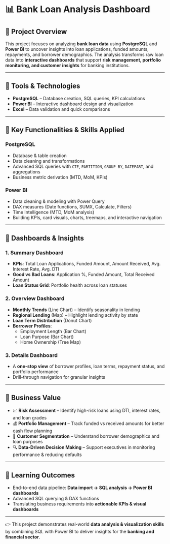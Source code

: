 # 📊 Bank Loan Analysis Dashboard  

## 🔹 Project Overview  
This project focuses on analyzing **bank loan data** using **PostgreSQL** and **Power BI** to uncover insights into loan applications, funded amounts, repayments, and borrower demographics. The analysis transforms raw loan data into **interactive dashboards** that support **risk management, portfolio monitoring, and customer insights** for banking institutions.  

---

## 🔹 Tools & Technologies  
- **PostgreSQL** – Database creation, SQL queries, KPI calculations  
- **Power BI** – Interactive dashboard design and visualization  
- **Excel** – Data validation and quick comparisons  

---

## 🔹 Key Functionalities & Skills Applied  
### **PostgreSQL**  
- Database & table creation  
- Data cleaning and transformations  
- Advanced SQL queries with `CTE`, `PARTITION`, `GROUP BY`, `DATEPART`, and aggregations  
- Business metric derivation (MTD, MoM, KPIs)  

### **Power BI**  
- Data cleaning & modeling with Power Query  
- DAX measures (Date functions, SUMX, Calculate, Filters)  
- Time Intelligence (MTD, MoM analysis)  
- Building KPIs, card visuals, charts, treemaps, and interactive navigation  

---

## 🔹 Dashboards & Insights  

### **1. Summary Dashboard**  
- **KPIs**: Total Loan Applications, Funded Amount, Amount Received, Avg. Interest Rate, Avg. DTI  
- **Good vs Bad Loans**: Application %, Funded Amount, Total Received Amount  
- **Loan Status Grid**: Portfolio health across loan statuses  

### **2. Overview Dashboard**  
- **Monthly Trends** (Line Chart) – Identify seasonality in lending  
- **Regional Lending** (Map) – Highlight lending activity by state  
- **Loan Term Distribution** (Donut Chart)  
- **Borrower Profiles**:  
  - Employment Length (Bar Chart)  
  - Loan Purpose (Bar Chart)  
  - Home Ownership (Tree Map)  

### **3. Details Dashboard**  
- A **one-stop view** of borrower profiles, loan terms, repayment status, and portfolio performance  
- Drill-through navigation for granular insights  

---

## 🔹 Business Value  
- 📈 **Risk Assessment** – Identify high-risk loans using DTI, interest rates, and loan grades  
- 💰 **Portfolio Management** – Track funded vs received amounts for better cash flow planning  
- 🏦 **Customer Segmentation** – Understand borrower demographics and loan purposes  
- 🔍 **Data-Driven Decision Making** – Support executives in monitoring performance & reducing defaults  

---

## 🔹 Learning Outcomes  
- End-to-end data pipeline: **Data import → SQL analysis → Power BI dashboards**  
- Advanced SQL querying & DAX functions  
- Translating business requirements into **actionable KPIs & visual dashboards**  

---

👉 This project demonstrates real-world **data analysis & visualization skills** by combining SQL with Power BI to deliver insights for the **banking and financial sector**.  

